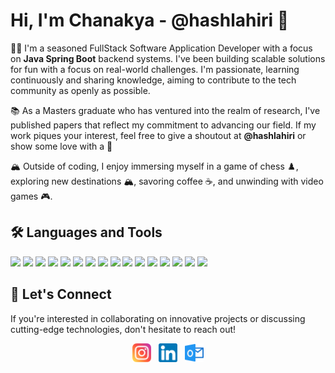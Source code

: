 # Hi, I'm Chanakya - @hashlahiri 👋

👨‍💻 I'm a seasoned FullStack Software Application Developer with a focus on **Java Spring Boot** backend systems. I've been building scalable solutions for fun with a focus on real-world challenges. I'm passionate, learning continuously and sharing knowledge, aiming to contribute to the tech community as openly as possible.

📚 As a Masters graduate who has ventured into the realm of research, I've published papers that reflect my commitment to advancing our field. If my work piques your interest, feel free to give a shoutout at **@hashlahiri** or show some love with a :sparkling_heart:

🏔️ Outside of coding, I enjoy immersing myself in a game of chess :chess_pawn:, exploring new destinations :mountain_snow:, savoring coffee :coffee:, and unwinding with video games :video_game:.

## 🛠️ Languages and Tools

<p align="left">
  <!-- Java -->
  <a href="https://www.java.com/en/" target="_blank"><img src="https://img.icons8.com/color/48/000000/java-coffee-cup-logo--v1.png"/></a>
  <!-- Python -->
  <a href="https://www.python.org/" target="_blank"><img src="https://img.icons8.com/color/48/000000/python--v1.png" /></a>
  <!-- Node.js -->
  <a href="https://nodejs.org/en/" target="_blank"><img src="https://img.icons8.com/color/48/000000/nodejs.png"/></a>
  <!-- C -->
  <a href="https://en.wikipedia.org/wiki/C_(programming_language)" target="_blank"><img src="https://img.icons8.com/color/48/000000/c-programming.png"/></a>
  <!-- C++ -->
  <a href="https://en.wikipedia.org/wiki/C%2B%2B" target="_blank"><img src="https://img.icons8.com/color/48/000000/c-plus-plus-logo.png"/></a>
  <!-- JavaScript -->
  <a href="https://www.javascript.com/" target="_blank"><img src="https://img.icons8.com/color/48/000000/javascript--v1.png"/></a>
  <!-- Angular -->
  <a href="https://angular.io/" target="_blank"><img src="https://img.icons8.com/color/48/000000/angularjs.png"/></a>
  <!-- HTML5 -->
  <a href="https://en.wikipedia.org/wiki/HTML5" target="_blank"><img src="https://img.icons8.com/color/48/000000/html-5--v1.png"/></a>
  <!-- Sass -->
  <a href="https://sass-lang.com/" target="_blank"><img src="https://img.icons8.com/color/48/000000/sass.png"/></a>
  <!-- MongoDB -->
  <a href="https://www.mongodb.com/" target="_blank"><img src="https://img.icons8.com/color/48/000000/mongodb.png"/></a>
  <!-- MySQL -->
  <a href="https://www.mysql.com/" target="_blank"><img src="https://img.icons8.com/color/48/000000/mysql-logo.png"/></a>
  <!-- Git -->
  <a href="https://git-scm.com/" target="_blank"><img src="https://img.icons8.com/color/48/000000/git.png"/></a>
  <!-- VS Code -->
  <a href="https://code.visualstudio.com/" target="_blank"><img src="https://img.icons8.com/color/48/000000/visual-studio-code-2019.png"/></a>
  <!-- Spring -->
  <a href="https://spring.io/" target="_blank"><img src="https://img.icons8.com/color/48/000000/spring-logo.png"/></a>
  <!-- AWS -->
  <a href="https://aws.amazon.com/" target="_blank"><img src="https://img.icons8.com/color/50/000000/amazon-web-services.png"/></a>
  <!-- Postman -->
  <a href="https://www.postman.com/" target="_blank"><img src="https://img.icons8.com/dusk/48/000000/postman-api.png"/></a>
</p>

## 🤝 Let's Connect

If you're interested in collaborating on innovative projects or discussing cutting-edge technologies, don't hesitate to reach out!

<p align="center">
  <a href="https://www.instagram.com/hashlahiri/"><img height="30" src="https://github.com/hashlahiri/hashlahiri/blob/main/instagram.png"></a>  
  <a href="https://www.linkedin.com/in/chanakyalahiri/"><img height="30" src="https://github.com/hashlahiri/hashlahiri/blob/main/linkedin.png"></a>  
  <a href="mailto:helloclahiri@outlook.com"><img height="30" src="https://github.com/hashlahiri/hashlahiri/blob/main/outlook.png"></a>
</p>
